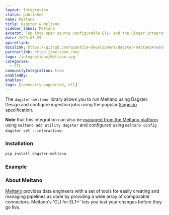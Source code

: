 ```yaml
---
layout: Integration
status: published
name: Meltano
title: Dagster & Meltano
sidebar_label: Meltano
excerpt: Tap into open source configurable ETL+ and the Singer integration library.
date: 2023-03-25
apireflink:
docslink: https://github.com/quantile-development/dagster-meltano#readme
partnerlink: https://meltano.com/
logo: /integrations/Meltano.svg
categories:
  - ETL
communityIntegration: true
enabledBy:
enables:
tags: [community-supported, etl]
---
```




The `dagster-meltano` library allows you to run Meltano using Dagster. Design and configure ingestion jobs using the popular [Singer.io](https://singer.io) specification.

**Note** that this integration can also be [managed from the Meltano platform](https://hub.meltano.com/utilities/dagster/) using `meltano add utility dagster` and configured using `meltano config dagster set --interactive`.

### Installation

```bash
pip install dagster-meltano
```

### Example

<CodeExample filePath="integrations/meltano.py" language="python" />

### About Meltano

[Meltano](https://meltano.com/) provides data engineers with a set of tools for easily creating and managing pipelines as code by providing a wide array of composable connectors. Meltano's 'CLI for ELT+' lets you test your changes before they go live.
